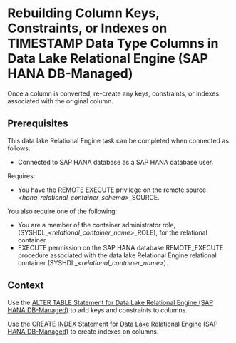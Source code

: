 <!-- loiod868b12b173440f49bf3e9dcd8d32d3f -->

# Rebuilding Column Keys, Constraints, or Indexes on TIMESTAMP Data Type Columns in Data Lake Relational Engine \(SAP HANA DB-Managed\)

Once a column is converted, re-create any keys, constraints, or indexes associated with the original column.



<a name="loiod868b12b173440f49bf3e9dcd8d32d3f__section_rnm_xbj_41c"/>

## Prerequisites

This data lake Relational Engine task can be completed when connected as follows:

-   Connected to SAP HANA database as a SAP HANA database user.

Requires:

-   You have the REMOTE EXECUTE privilege on the remote source *<hana\_relational\_container\_schema\>*\_SOURCE.

You also require one of the following:

-   You are a member of the container administrator role, \(SYSHDL\_*<relational\_container\_name\>*\_ROLE\), for the relational container.
-   EXECUTE permission on the SAP HANA database REMOTE\_EXECUTE procedure associated with the data lake Relational Engine relational container \(SYSHDL\_*<relational\_container\_name\>*\).



<a name="loiod868b12b173440f49bf3e9dcd8d32d3f__section_ryy_xbj_41c"/>

## Context

Use the [ALTER TABLE Statement for Data Lake Relational Engine \(SAP HANA DB-Managed\)](../030-sql-statements/alter-table-statement-for-data-lake-relational-engine-sap-hana-db-managed-593f8b1.md) to add keys and constraints to columns.

Use the [CREATE INDEX Statement for Data Lake Relational Engine \(SAP HANA DB-Managed\)](../030-sql-statements/create-index-statement-for-data-lake-relational-engine-sap-hana-db-managed-afc9ba6.md) to create indexes on columns.

